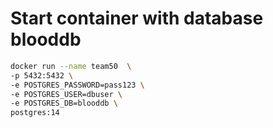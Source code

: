 # Start container with database blooddb

```bash
docker run --name team50  \
-p 5432:5432 \
-e POSTGRES_PASSWORD=pass123 \
-e POSTGRES_USER=dbuser \
-e POSTGRES_DB=blooddb \
postgres:14
```

